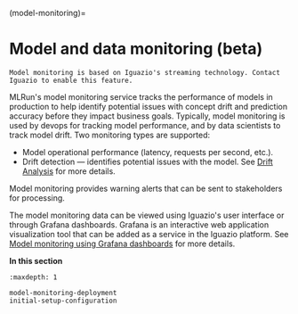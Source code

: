 (model-monitoring)=

# Model and data monitoring (beta)

```{note}
Model monitoring is based on Iguazio's streaming technology. Contact Iguazio to enable this feature.
```

MLRun's model monitoring service tracks the performance of models in production to help identify
potential issues with concept drift and prediction accuracy before they impact business goals.
Typically, model monitoring is used by devops for tracking model performance, and by data scientists to track model drift.
Two monitoring types are supported:
- Model operational performance (latency, requests per second, etc.).
- Drift detection &mdash; identifies potential issues with the model. See [Drift Analysis](./model-monitoring-deployment.html#drift-analysis) for more details.

Model monitoring provides warning alerts that can be sent to stakeholders for processing.

The model monitoring data can be viewed using Iguazio's user interface or through Grafana dashboards. Grafana is an interactive web 
application visualization tool that can be added as a service in the Iguazio platform. See [Model monitoring using Grafana dashboards](./model-monitoring-deployment.html#model-monitoring-using-grafana-dashboards) for more details.

**In this section**
  
```{toctree}
:maxdepth: 1

model-monitoring-deployment
initial-setup-configuration
```
